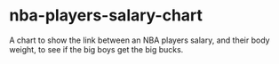 # nba-players-salary-chart
A chart to show the link between an NBA players salary, and their body weight, to see if the big boys get the big bucks.
